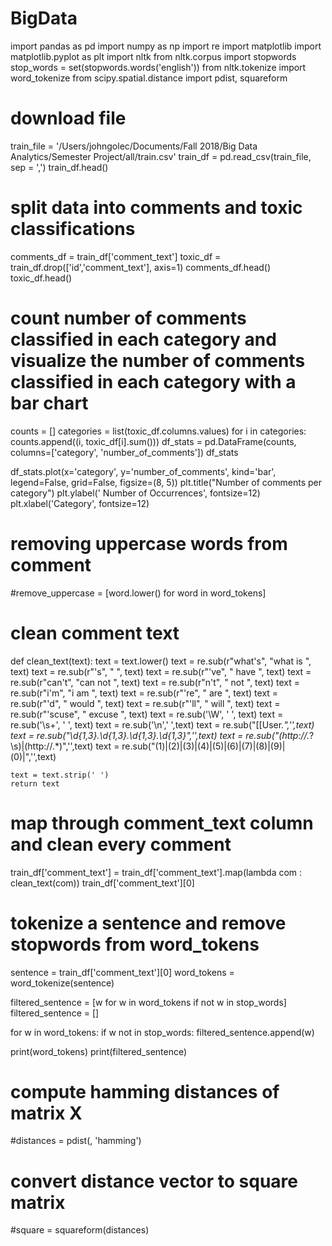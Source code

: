 # BigData
import pandas as pd
import numpy as np
import re
import matplotlib
import matplotlib.pyplot as plt
import nltk
from nltk.corpus import stopwords 
stop_words = set(stopwords.words('english')) 
from nltk.tokenize import word_tokenize 
from scipy.spatial.distance import pdist, squareform

# download file
train_file = '/Users/johngolec/Documents/Fall 2018/Big Data Analytics/Semester Project/all/train.csv'
train_df = pd.read_csv(train_file, sep = ',')
train_df.head()

# split data into comments and toxic classifications
comments_df = train_df['comment_text']
toxic_df = train_df.drop(['id','comment_text'], axis=1)
comments_df.head()
toxic_df.head()

# count number of comments classified in each category and visualize the number of comments classified in each category with a bar chart
counts = []
categories = list(toxic_df.columns.values)
for i in categories:
    counts.append((i, toxic_df[i].sum()))
df_stats = pd.DataFrame(counts, columns=['category', 'number_of_comments'])
df_stats

df_stats.plot(x='category', y='number_of_comments', kind='bar', legend=False, grid=False, figsize=(8, 5))
plt.title("Number of comments per category")
plt.ylabel(' Number of Occurrences', fontsize=12)
plt.xlabel('Category', fontsize=12)


# removing uppercase words from comment
#remove_uppercase = [word.lower() for word in word_tokens]

# clean comment text
def clean_text(text):
    text = text.lower()
    text = re.sub(r"what's", "what is ", text)
    text = re.sub(r"\'s", " ", text)
    text = re.sub(r"\'ve", " have ", text)
    text = re.sub(r"can't", "can not ", text)
    text = re.sub(r"n't", " not ", text)
    text = re.sub(r"i'm", "i am ", text)
    text = re.sub(r"\'re", " are ", text)
    text = re.sub(r"\'d", " would ", text)
    text = re.sub(r"\'ll", " will ", text)
    text = re.sub(r"\'scuse", " excuse ", text)
    text = re.sub('\W', ' ', text)
    text = re.sub('\s+', ' ', text)
    text = re.sub('\\n',' ',text)
    text = re.sub("\[\[User.*",'',text)
    text = re.sub("\d{1,3}\.\d{1,3}\.\d{1,3}\.\d{1,3}",'',text)
    text = re.sub("(http://.*?\s)|(http://.*)",'',text)
    text = re.sub("(1)|(2)|(3)|(4)|(5)|(6)|(7)|(8)|(9)|(0)|",'',text)
    
    text = text.strip(' ')
    return text

# map through comment_text column and clean every comment
train_df['comment_text'] = train_df['comment_text'].map(lambda com : clean_text(com))
train_df['comment_text'][0]



# tokenize a sentence and remove stopwords from word_tokens
sentence = train_df['comment_text'][0]
word_tokens = word_tokenize(sentence) 

filtered_sentence = [w for w in word_tokens if not w in stop_words] 
filtered_sentence = [] 

for w in word_tokens: 
    if w not in stop_words: 
        filtered_sentence.append(w) 

print(word_tokens) 
print(filtered_sentence)



# compute hamming distances of matrix X
#distances = pdist(, 'hamming')

# convert distance vector to square matrix
#square = squareform(distances)

